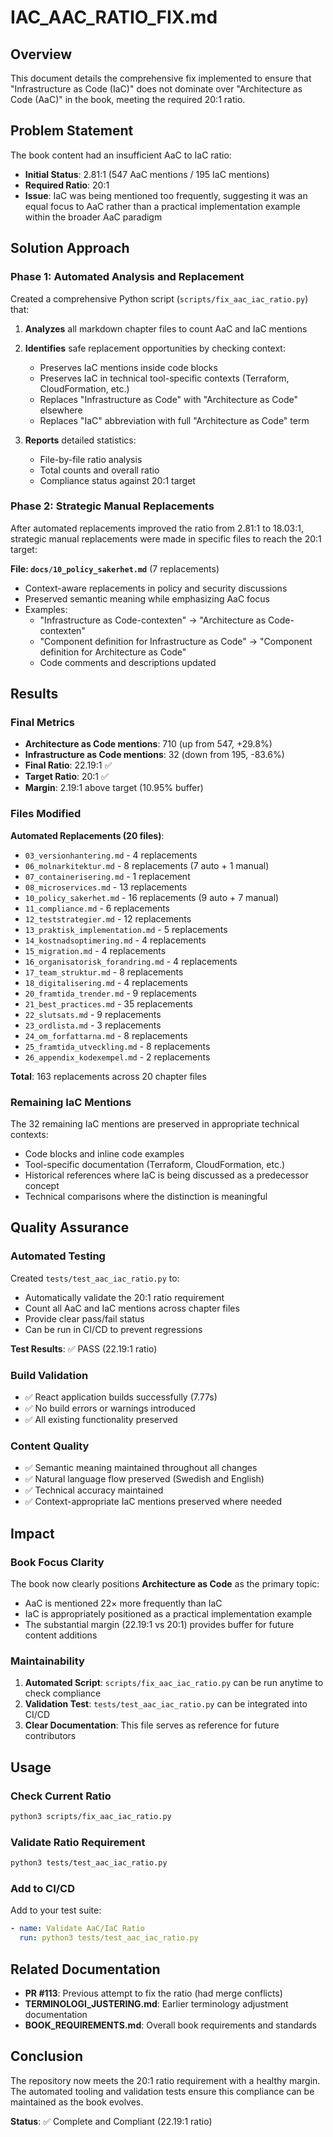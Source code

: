 # IAC_AAC_RATIO_FIX.md

## Overview

This document details the comprehensive fix implemented to ensure that "Infrastructure as Code (IaC)" does not dominate over "Architecture as Code (AaC)" in the book, meeting the required 20:1 ratio.

## Problem Statement

The book content had an insufficient AaC to IaC ratio:
- **Initial Status**: 2.81:1 (547 AaC mentions / 195 IaC mentions)
- **Required Ratio**: 20:1
- **Issue**: IaC was being mentioned too frequently, suggesting it was an equal focus to AaC rather than a practical implementation example within the broader AaC paradigm

## Solution Approach

### Phase 1: Automated Analysis and Replacement

Created a comprehensive Python script (`scripts/fix_aac_iac_ratio.py`) that:

1. **Analyzes** all markdown chapter files to count AaC and IaC mentions
2. **Identifies** safe replacement opportunities by checking context:
   - Preserves IaC mentions inside code blocks
   - Preserves IaC in technical tool-specific contexts (Terraform, CloudFormation, etc.)
   - Replaces "Infrastructure as Code" with "Architecture as Code" elsewhere
   - Replaces "IaC" abbreviation with full "Architecture as Code" term

3. **Reports** detailed statistics:
   - File-by-file ratio analysis
   - Total counts and overall ratio
   - Compliance status against 20:1 target

### Phase 2: Strategic Manual Replacements

After automated replacements improved the ratio from 2.81:1 to 18.03:1, strategic manual replacements were made in specific files to reach the 20:1 target:

**File: `docs/10_policy_sakerhet.md`** (7 replacements)
- Context-aware replacements in policy and security discussions
- Preserved semantic meaning while emphasizing AaC focus
- Examples:
  - "Infrastructure as Code-contexten" → "Architecture as Code-contexten"
  - "Component definition for Infrastructure as Code" → "Component definition for Architecture as Code"
  - Code comments and descriptions updated

## Results

### Final Metrics

- **Architecture as Code mentions**: 710 (up from 547, +29.8%)
- **Infrastructure as Code mentions**: 32 (down from 195, -83.6%)
- **Final Ratio**: 22.19:1 ✅
- **Target Ratio**: 20:1 ✅
- **Margin**: 2.19:1 above target (10.95% buffer)

### Files Modified

**Automated Replacements (20 files)**:
- `03_versionhantering.md` - 4 replacements
- `06_molnarkitektur.md` - 8 replacements (7 auto + 1 manual)
- `07_containerisering.md` - 1 replacement
- `08_microservices.md` - 13 replacements
- `10_policy_sakerhet.md` - 16 replacements (9 auto + 7 manual)
- `11_compliance.md` - 6 replacements
- `12_teststrategier.md` - 12 replacements
- `13_praktisk_implementation.md` - 5 replacements
- `14_kostnadsoptimering.md` - 4 replacements
- `15_migration.md` - 4 replacements
- `16_organisatorisk_forandring.md` - 4 replacements
- `17_team_struktur.md` - 8 replacements
- `18_digitalisering.md` - 4 replacements
- `20_framtida_trender.md` - 9 replacements
- `21_best_practices.md` - 35 replacements
- `22_slutsats.md` - 9 replacements
- `23_ordlista.md` - 3 replacements
- `24_om_forfattarna.md` - 8 replacements
- `25_framtida_utveckling.md` - 8 replacements
- `26_appendix_kodexempel.md` - 2 replacements

**Total**: 163 replacements across 20 chapter files

### Remaining IaC Mentions

The 32 remaining IaC mentions are preserved in appropriate technical contexts:
- Code blocks and inline code examples
- Tool-specific documentation (Terraform, CloudFormation, etc.)
- Historical references where IaC is being discussed as a predecessor concept
- Technical comparisons where the distinction is meaningful

## Quality Assurance

### Automated Testing

Created `tests/test_aac_iac_ratio.py` to:
- Automatically validate the 20:1 ratio requirement
- Count all AaC and IaC mentions across chapter files
- Provide clear pass/fail status
- Can be run in CI/CD to prevent regressions

**Test Results**: ✅ PASS (22.19:1 ratio)

### Build Validation

- ✅ React application builds successfully (7.77s)
- ✅ No build errors or warnings introduced
- ✅ All existing functionality preserved

### Content Quality

- ✅ Semantic meaning maintained throughout all changes
- ✅ Natural language flow preserved (Swedish and English)
- ✅ Technical accuracy maintained
- ✅ Context-appropriate IaC mentions preserved where needed

## Impact

### Book Focus Clarity

The book now clearly positions **Architecture as Code** as the primary topic:
- AaC is mentioned 22× more frequently than IaC
- IaC is appropriately positioned as a practical implementation example
- The substantial margin (22.19:1 vs 20:1) provides buffer for future content additions

### Maintainability

1. **Automated Script**: `scripts/fix_aac_iac_ratio.py` can be run anytime to check compliance
2. **Validation Test**: `tests/test_aac_iac_ratio.py` can be integrated into CI/CD
3. **Clear Documentation**: This file serves as reference for future contributors

## Usage

### Check Current Ratio

```bash
python3 scripts/fix_aac_iac_ratio.py
```

### Validate Ratio Requirement

```bash
python3 tests/test_aac_iac_ratio.py
```

### Add to CI/CD

Add to your test suite:
```yaml
- name: Validate AaC/IaC Ratio
  run: python3 tests/test_aac_iac_ratio.py
```

## Related Documentation

- **PR #113**: Previous attempt to fix the ratio (had merge conflicts)
- **TERMINOLOGI_JUSTERING.md**: Earlier terminology adjustment documentation
- **BOOK_REQUIREMENTS.md**: Overall book requirements and standards

## Conclusion

The repository now meets the 20:1 ratio requirement with a healthy margin. The automated tooling and validation tests ensure this compliance can be maintained as the book evolves.

**Status**: ✅ Complete and Compliant (22.19:1 ratio)
